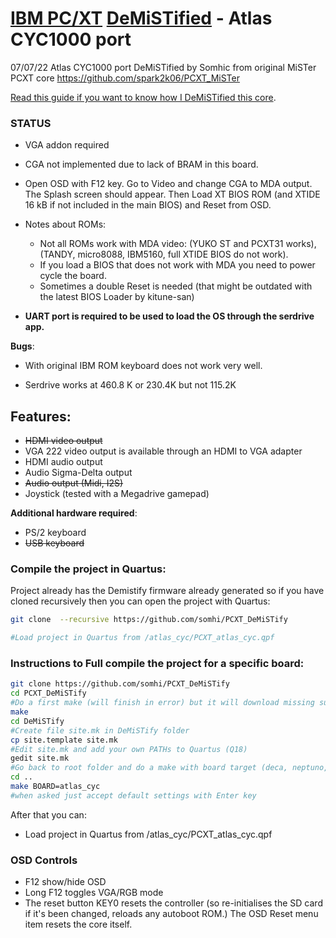 # [IBM PC/XT](https://en.wikipedia.org/wiki/IBM_Personal_Computer_XT)  [DeMiSTified](https://github.com/robinsonb5/DeMiSTify)  -  Atlas CYC1000 port

07/07/22 Atlas CYC1000 port DeMiSTified by Somhic from original MiSTer PCXT core  https://github.com/spark2k06/PCXT_MiSTer

[Read this guide if you want to know how I DeMiSTified this core](https://github.com/DECAfpga/DECA_board/tree/main/Tutorials/DeMiSTify).

### STATUS

* VGA addon required

* CGA not implemented due to lack of BRAM in this board.

* Open OSD with F12 key. Go to Video and change CGA to MDA output. The Splash screen should appear. Then Load XT BIOS ROM (and XTIDE 16 kB if not included in the main BIOS) and Reset from OSD.

* Notes about ROMs:
  - Not all ROMs work with MDA video: (YUKO ST and PCXT31 works), (TANDY, micro8088, IBM5160, full XTIDE BIOS do not work).
  - If you load a BIOS that does not work with MDA you need to power cycle the board.
  - Sometimes a double Reset is needed (that might be outdated with the latest BIOS Loader by kitune-san)
* **UART port is required to be used to load the OS through the serdrive app.**


**Bugs**:

* With original IBM ROM  keyboard does not work very well.

* Serdrive works at 460.8 K or 230.4K but not 115.2K

  

## **Features:**

* ~~HDMI video output~~
* VGA 222 video output is available through an HDMI to VGA adapter
* HDMI audio output
* Audio Sigma-Delta output
* ~~Audio output (Midi, I2S)~~
* Joystick (tested with a Megadrive gamepad)

**Additional hardware required**:

* PS/2 keyboard 
* ~~USB keyboard~~ 



### Compile the project in Quartus:

Project already has the Demistify firmware already generated so if you have cloned recursively then you can open the project with Quartus:

```sh
git clone  --recursive https://github.com/somhi/PCXT_DeMiSTify

#Load project in Quartus from /atlas_cyc/PCXT_atlas_cyc.qpf
```



### Instructions to Full compile the project for a specific board:

```sh
git clone https://github.com/somhi/PCXT_DeMiSTify
cd PCXT_DeMiSTify
#Do a first make (will finish in error) but it will download missing submodules 
make
cd DeMiSTify
#Create file site.mk in DeMiSTify folder 
cp site.template site.mk
#Edit site.mk and add your own PATHs to Quartus (Q18)
gedit site.mk
#Go back to root folder and do a make with board target (deca, neptuno, uareloaded, atlas_cyc). If not specified it will compile for all targets.
cd ..
make BOARD=atlas_cyc
#when asked just accept default settings with Enter key
```

After that you can:

* Load project in Quartus from /atlas_cyc/PCXT_atlas_cyc.qpf



### OSD Controls

* F12 show/hide OSD 
* Long F12 toggles VGA/RGB mode
* The reset button KEY0 resets the controller (so re-initialises the SD card if it's been changed, reloads any autoboot ROM.) The OSD Reset menu item resets the core itself.

